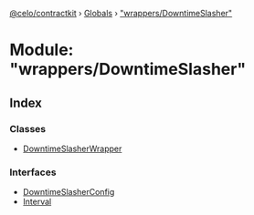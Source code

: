 [@celo/contractkit](../README.md) › [Globals](../globals.md) › ["wrappers/DowntimeSlasher"](_wrappers_downtimeslasher_.md)

# Module: "wrappers/DowntimeSlasher"

## Index

### Classes

* [DowntimeSlasherWrapper](../classes/_wrappers_downtimeslasher_.downtimeslasherwrapper.md)

### Interfaces

* [DowntimeSlasherConfig](../interfaces/_wrappers_downtimeslasher_.downtimeslasherconfig.md)
* [Interval](../interfaces/_wrappers_downtimeslasher_.interval.md)
